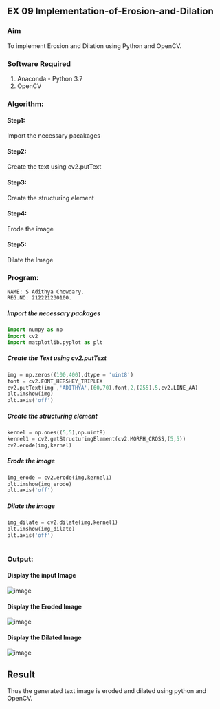 ## EX 09 Implementation-of-Erosion-and-Dilation
### Aim
To implement Erosion and Dilation using Python and OpenCV.
### Software Required
1. Anaconda - Python 3.7
2. OpenCV
### Algorithm:
#### Step1:<br>
Import the necessary pacakages

#### Step2:<br>
Create the text using cv2.putText

#### Step3:<br>
Create the structuring element

#### Step4:<br>
Erode the image


#### Step5: <br>
Dilate the Image

 
### Program:
```
NAME: S Adithya Chowdary.
REG.NO: 212221230100.
```

##### Import the necessary packages
``` Python
import numpy as np
import cv2
import matplotlib.pyplot as plt
```
##### Create the Text using cv2.putText
``` Python
img = np.zeros((100,400),dtype = 'uint8')
font = cv2.FONT_HERSHEY_TRIPLEX
cv2.putText(img ,'ADITHYA',(60,70),font,2,(255),5,cv2.LINE_AA)
plt.imshow(img)
plt.axis('off')
```
##### Create the structuring element
``` Python
kernel = np.ones((5,5),np.uint8)
kernel1 = cv2.getStructuringElement(cv2.MORPH_CROSS,(5,5))
cv2.erode(img,kernel)
```
##### Erode the image
``` Python
img_erode = cv2.erode(img,kernel1)
plt.imshow(img_erode)
plt.axis('off')

```
##### Dilate the image
``` Python
img_dilate = cv2.dilate(img,kernel1)
plt.imshow(img_dilate)
plt.axis('off')



```
### Output:
#### Display the input Image
![image](https://github.com/Adithya-Siddam/erosion--dilation/assets/93427248/d3cfce44-081e-4c0c-b7be-816399270cfb)

#### Display the Eroded Image
![image](https://github.com/Adithya-Siddam/erosion--dilation/assets/93427248/676bac5a-6f45-4cf1-a6db-f4b0a8f11e68)

#### Display the Dilated Image
![image](https://github.com/Adithya-Siddam/erosion--dilation/assets/93427248/e79f65b7-52dc-4858-92b2-c0b972751fd1)

## Result
Thus the generated text image is eroded and dilated using python and OpenCV.
